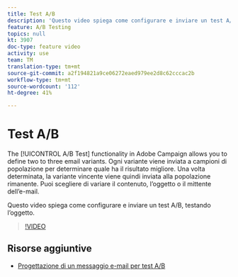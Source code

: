 ```yaml
---
title: Test A/B
description: 'Questo video spiega come configurare e inviare un test A/B in  Adobe Campaign Standard, testando l’oggetto. '
feature: A/B Testing
topics: null
kt: 3907
doc-type: feature video
activity: use
team: TM
translation-type: tm+mt
source-git-commit: a2f194821a9ce06272eaed979ee2d8c62cccac2b
workflow-type: tm+mt
source-wordcount: '112'
ht-degree: 41%

---
```



# Test A/B

The [!UICONTROL A/B Test] functionality in Adobe Campaign allows you to define two to three email variants. Ogni variante viene inviata a campioni di popolazione per determinare quale ha il risultato migliore. Una volta determinata, la variante vincente viene quindi inviata alla popolazione rimanente. Puoi scegliere di variare il contenuto, l’oggetto o il mittente dell’e-mail.

Questo video spiega come configurare e inviare un test A/B, testando l’oggetto.

>[!VIDEO](https://video.tv.adobe.com/v/18480?quality=12)

## Risorse aggiuntive

* [Progettazione di un messaggio e-mail per test A/B](https://docs.adobe.com/help/en/campaign-standard/using/communication-channels/email-messages/designing-an-a-b-test-email.html)
